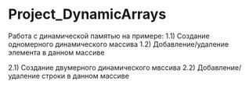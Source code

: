 # Project_DynamicArrays
Работа с динамической памятью на примере:
1.1) Создание одномерного динамического массива
1.2) Добавление/удаление элемента в данном массиве

2.1) Создание двумерного динамического мвссива
2.2) Добавление/удаление строки в данном массиве
